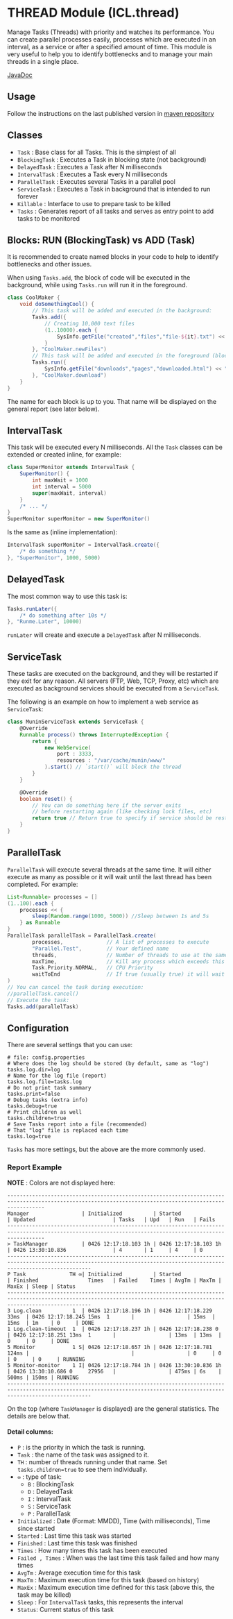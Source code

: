 # THREAD Module (ICL.thread)

Manage Tasks (Threads) with priority and watches its performance. You can create parallel 
processes easily, processes which are executed in an interval, as a service or after a specified 
amount of time. This module is very useful to help you to identify bottlenecks and to manage your
main threads in a single place.

[JavaDoc](https://gl.githack.com/intellisrc/common/raw/master/modules/thread/docs/)

## Usage

Follow the instructions on the last published version in [maven repository](https://mvnrepository.com/artifact/com.intellisrc/thread)

## Classes

* `Task` : Base class for all Tasks. This is the simplest of all
* `BlockingTask` : Executes a Task in blocking state (not background)
* `DelayedTask` : Executes a Task after N milliseconds
* `IntervalTask` : Executes a Task every N milliseconds
* `ParallelTask` : Executes several Tasks in a parallel pool
* `ServiceTask` : Executes a Task in background that is intended to run forever
* `Killable` : Interface to use to prepare task to be killed
* `Tasks` : Generates report of all tasks and serves as entry point to add tasks to be monitored

## Blocks: RUN (BlockingTask) vs ADD (Task)

It is recommended to create named blocks in your code to help to identify bottlenecks
and other issues.

When using `Tasks.add`, the block of code will be executed in the background, while
using `Tasks.run` will run it in the foreground.

```groovy
class CoolMaker {
    void doSomethingCool() {
        // This task will be added and executed in the background:
        Tasks.add({
            // Creating 10,000 text files
            (1..10000).each {
                SysInfo.getFile("created","files","file-${it}.txt") << "Some content here"
            }
        }, "CoolMaker.newFiles")
        // This task will be added and executed in the foreground (blocking):
        Tasks.run({
            SysInfo.getFile("downloads","pages","downloaded.html") << "https://example.com".toURL().text
        }, "CoolMaker.download")
    }
}
```
The name for each block is up to you. That name will be displayed on the general report (see later below).

## IntervalTask

This task will be executed every N milliseconds.
All the `Task` classes can be extended or created inline, for example:

```groovy
class SuperMonitor extends IntervalTask {
    SuperMonitor() {
        int maxWait = 1000
        int interval = 5000
        super(maxWait, interval)
    }
    /* ... */
}
SuperMonitor superMonitor = new SuperMonitor()
```
Is the same as (inline implementation):
```groovy
IntervalTask superMonitor = IntervalTask.create({
    /* do something */    
}, "SuperMonitor", 1000, 5000)
```

## DelayedTask

The most common way to use this task is:
```groovy
Tasks.runLater({
    /* do something after 10s */    
}, "Runme.Later", 10000)
```
`runLater` will create and execute a `DelayedTask` after N milliseconds.

## ServiceTask

These tasks are executed on the background, and they will be restarted if
they exit for any reason. All servers (FTP, Web, TCP, Proxy, etc) which
are executed as background services should be executed from a `ServiceTask`.

The following is an example on how to implement a web service as `ServiceTask`:
```groovy
class MuninServiceTask extends ServiceTask {
    @Override
    Runnable process() throws InterruptedException {
        return {
            new WebService(
                port : 3333, 
                resources : "/var/cache/munin/www/"
            ).start() // `start()` will block the thread
        }
    }

    @Override
    boolean reset() {
        // You can do something here if the server exits
        // before restarting again (like checking lock files, etc)
        return true // Return true to specify if service should be restarted
    }
}
```

## ParallelTask

`ParallelTask` will execute several threads at the same time. It will either
execute as many as possible or it will wait until the last thread has been
completed. For example:

```groovy
List<Runnable> processes = []
(1..100).each {
    processes << {
        sleep(Random.range(1000, 5000)) //Sleep between 1s and 5s
    } as Runnable
}
ParallelTask parallelTask = ParallelTask.create(
        processes,              // A list of processes to execute
        "Parallel.Test",        // Your defined name
        threads,                // Number of threads to use at the same time
        maxTime,                // Kill any process which exceeds this time (milliseconds)
        Task.Priority.NORMAL,   // CPU Priority
        waitToEnd               // If true (usually true) it will wait for all threads to finish before continuing
)
// You can cancel the task during execution:
//parallelTask.cancel()
// Execute the task:
Tasks.add(parallelTask)
```

## Configuration

There are several settings that you can use:
```properties
# file: config.properties
# Where does the log should be stored (by default, same as "log")
tasks.log.dir=log
# Name for the log file (report)
tasks.log.file=tasks.log
# Do not print task summary 
tasks.print=false
# Debug tasks (extra info)
tasks.debug=true
# Print children as well
tasks.children=true
# Save Tasks report into a file (recommended)
# That "log" file is replaced each time
tasks.log=true
```
`Tasks` has more settings, but the above are the more commonly
used.

### Report Example
**NOTE** : Colors are not displayed here:
```
--------------------------------------------------------------------------------------------------------------------------------------------------------
Manager                 | Initialized          | Started                 | Updated                         | Tasks   | Upd   | Run   | Fails
--------------------------------------------------------------------------------------------------------------------------------------------------------
> TaskManager           | 0426 12:17:18.103 1h | 0426 12:17:18.103 1h    | 0426 13:30:10.836               | 4       | 1     | 4     | 0    
-----------------------------------------------------------------------------------------------------------------------------------------------------------------------
P Task              TH ∞| Initialized          | Started                 | Finished                Times   | Failed    Times | AvgTm | MaxTm | MaxEx | Sleep | Status 
-----------------------------------------------------------------------------------------------------------------------------------------------------------------------
3 Log.clean          1  | 0426 12:17:18.196 1h | 0426 12:17:18.229 33ms  | 0426 12:17:18.245 15ms  1       |                 | 15ms  | 15ms  | 1m    | 0     | DONE
1 Log.clean-timeout  1  | 0426 12:17:18.237 1h | 0426 12:17:18.238 0     | 0426 12:17:18.251 13ms  1       |                 | 13ms  | 13ms  | 0     | 0     | DONE
5 Monitor            1 S| 0426 12:17:18.657 1h | 0426 12:17:18.781 124ms |                                 |                 | 0     | 0     | 0     | 0     | RUNNING
5 Monitor-monitor    1 I| 0426 12:17:18.784 1h | 0426 13:30:10.836 1h    | 0426 13:30:10.686 0     27956   |                 | 475ms | 6s    | 500ms | 150ms | RUNNING
-----------------------------------------------------------------------------------------------------------------------------------------------------------------------
```
On the top (where `TaskManager` is displayed) are the general statistics. The details are below that.

#### Detail columns:

* `P` : is the priority in which the task is running.
* `Task` : the name of the task was assigned to it.
* `TH` : number of threads running under that name. Set `tasks.children=true` to see them individually.
* `∞` : type of task: 
  * `B` : BlockingTask
  * `D` : DelayedTask
  * `I` : IntervalTask
  * `S` : ServiceTask
  * `P` : ParallelTask
* `Initialized` : Date (Format: MMDD), Time (with milliseconds), Time since started
* `Started` : Last time this task was started
* `Finished` : Last time this task was finished
* `Times` : How many times this task has been executed
* `Failed , Times` : When was the last time this task failed and how many times
* `AvgTm` : Average execution time for this task 
* `MaxTm` : Maximum execution time for this task (based on history)
* `MaxEx` : Maximum execution time defined for this task (above this, the task may be killed)
* `Sleep` : For `IntervalTask` tasks, this represents the interval
* `Status`: Current status of this task
